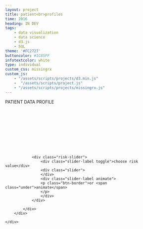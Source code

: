 ```yaml
---
layout: project
title: patient<br>profiles
time: 2016
heading: IN DEV
tags:
    - data visualization
    - data science
    - d3.js
    - SQL
theme: '#FC2727'
buttoncolor: #1C85FF
infotextcolor: white
type: individual
custom_css: missingrx
custom_js:  
    - "/assets/scripts/projects/d3.min.js"   
    -  "/assets/scripts/project.js"      
    - "/assets/scripts/projects/missingrx.js"
---
```


<section class="block block-data-visual noshadow">
    <div class="chartwrapper">
        <div class="chart-header">PATIENT DATA PROFILE</div>    
        <div style="clear:both"></div>
        <div class="chart-height-holder">
            <div class="chart-tooltip-holder">
                <svg class="chart">  
                    <g class="rectholder"></g>
                </svg>
                
                  
                <div class="risk-slider"> 
                    <div class="slider-label toggle">choose risk value</div>                    
                    <div class="slider">
                    </div>
                    <div class="slider-label animate">
                    <p class="btn-border">or <span class="under">animate</span>
                    </p>
                    </div>                         
                </div>
                
            </div>            
        </div> 
        
    </div>  
</section>